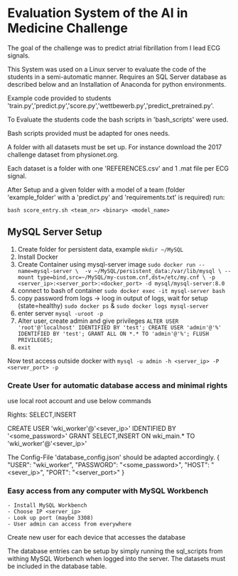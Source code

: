 # Evaluation System of the AI in Medicine Challenge

The goal of the challenge was to predict atrial fibrillation from I lead ECG signals.

This System was used on a Linux server to evaluate the code of the students in a semi-automatic manner. Requires an SQL Server database as described below and an Installation of Anaconda for python environments.

Example code provided to students 'train.py','predict.py','score.py','wettbewerb.py','predict_pretrained.py'.

To Evaluate the students code the bash scripts in 'bash_scripts' were used. 

Bash scripts provided must be adapted for ones needs.

A folder with all datasets must be set up. For instance download the 2017 challenge dataset from physionet.org.

Each dataset is a folder with one 'REFERENCES.csv' and 1 .mat file per ECG signal.

After Setup and a given folder with a model of a team (folder 'example_folder' with a 'predict.py' and 'requirements.txt' is required) run:

`bash score_entry.sh <team_nr> <binary> <model_name>`


## MySQL Server Setup

1. Create folder for persistent data, example `mkdir ~/MySQL`
2. Install Docker
3. Create Container using mysql-server image ``` sudo docker run --name=mysql-server \ 
-v ~/MySQL/persistent_data:/var/lib/mysql \
--mount type=bind,src=~/MySQL/my-custom.cnf,dst=/etc/my.cnf \
-p <server_ip>:<server_port>:<docker_port> -d mysql/mysql-server:8.0 ```
4. connect to bash of container `sudo docker exec -it mysql-server bash`
5. copy password from logs -> loog in output of logs, wait for setup (state=healthy) `sudo docker ps` & `sudo docker logs mysql-server`
6. enter server `mysql -uroot -p`
7. Alter user, create admin and give privileges ```ALTER USER 'root'@'localhost' IDENTIFIED BY 'test';
CREATE USER 'admin'@'%' IDENTIFIED BY 'test';
GRANT ALL ON *.* TO 'admin'@'%';
FLUSH PRIVILEGES;```
8. `exit`

Now test access outside docker with `mysql -u admin -h <server_ip> -P <server_port> -p`


### Create User for automatic database access and minimal rights


use local root account and use below commands

Rights: SELECT,INSERT

CREATE USER 'wki_worker'@'<sever_ip>' IDENTIFIED BY '<some_password>'
GRANT SELECT,INSERT ON wki_main.* TO 'wki_worker'@'<sever_ip>' 

The Config-File 'database_config.json' should be adapted accordingly.
{
    "USER": "wki_worker",
    "PASSWORD": "<some_password>",
    "HOST": "<sever_ip>",
    "PORT": "<server_port>"
}

### Easy access from any computer with MySQL Workbench
	- Install MySQL Workbench
	- Choose IP <server_ip> 
	- Look up port (maybe 3308)
	- User admin can access from everywhere
Create new user for each device that accesses the database

The database entries can be setup by simply running the sql_scripts from withing MySQL Worbench when logged into the server.
The datasets must be included in the database table.
